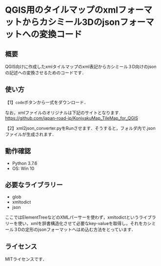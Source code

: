 # QGIS用のタイルマップのxmlフォーマットからカシミール3Dのjsonフォーマットへの変換コード  
 
## 概要  
QGIS向けに作成したxmlタイルマップのxml表記からカシミール３D向けのjsonの記述への変換させるためのコードです．  

## 使い方

【1】`code`ボタンから一式をダウンロード．

 なお，xmlファイルのオリジナルは下記のサイトとなります.   
 https://github.com/japan-road-jp/KonjyakuMap_TileMap_for_QGIS

【2】xml2json_converter.pyをRunさせます．そうすると，フォルダ内で.jsonファイルが生成されます．  

## 動作確認  
* Python 3.7.6  
* OS: Win 10

## 必要なライブラリー  
* glob
* xmltodict
* json  

ここではElementTreeなどのXMLパーサーを使わず，xmltodictというライブラリーを使い，xmlを辞書構造化させて必要なkey-valueを取得し，それをカシミール３Dの定形のjsonフォーマットへはめ込む方法をとっています．

## ライセンス
MITライセンスです．
